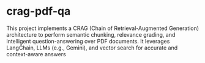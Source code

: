 # crag-pdf-qa
This project implements a CRAG (Chain of Retrieval-Augmented Generation) architecture to perform semantic chunking, relevance grading, and intelligent question-answering over PDF documents. It leverages LangChain, LLMs (e.g., Gemini), and vector search for accurate and context-aware answers

